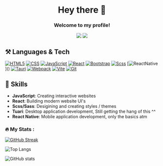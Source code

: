 <h1 align="center">Hey there 👋</h1>
<h3 align="center">Welcome to my profile!</h3>
<p align="center"><a href="https://twitter.com/pumped212"><img src="https://img.shields.io/badge/Twitter-1DA1F2?style=for-the-badge&logo=twitter&logoColor=white"></img></a>
<a href="https://www.pumped.dev/"><img src="https://img.shields.io/badge/Porfoilo-26c418?style=for-the-badge&logo=mongodb&logoColor=white"></img></a>
</p>
<h2>⚒️ Languages & Tech </h2>

[![HTML5](https://img.shields.io/badge/HTML5-E34F26?style=for-the-badge&logo=html5&logoColor=white)]()
[![CSS](https://img.shields.io/badge/CSS-1572B6?style=for-the-badge&logo=css3&logoColor=white)]()
[![JavaScript](https://img.shields.io/badge/JavaScript-F7DF1E?style=for-the-badge&logo=javascript&logoColor=black)]()
[![React](https://img.shields.io/badge/react-black?logo=react&style=for-the-badge)]()
[![Bootstrap](https://img.shields.io/badge/Bootstrap-984aff?style=for-the-badge&logo=bootstrap&logoColor=white)]()
[![Scss](https://img.shields.io/badge/Scss-e159ff?style=for-the-badge&logo=sass&logoColor=white)]()
[![ReactNative](https://img.shields.io/badge/react_native-%2320232a.svg?style=for-the-badge&logo=react&logoColor=%2361DAFB")]()
[![Tauri](https://img.shields.io/badge/Tauri-FFC131?style=for-the-badge&logo=Tauri&logoColor=white)]()
[![Webpack](https://img.shields.io/badge/Webpack-00aeff?style=for-the-badge&logo=webpack&logoColor=white)]()
[![Vite](https://img.shields.io/badge/Vite-652afa?style=for-the-badge&logo=vite&logoColor=fcee1e)]()
[![Git](https://img.shields.io/badge/GIT-E44C30?style=for-the-badge&logo=git&logoColor=white)]()

<h2>💬 Skills</h2>

- **JavaScript**: Creating interactive websites
- **React**: Building modern website UI's
- **Scss/Sass**: Desigining and creating styles / themes
- **Tuari**: Desktop application development, Still getting the hang of this ^^
- **React Native**: Mobile application development, only the basics atm

### :fire: My Stats :
[![GitHub Streak](https://streak-stats.demolab.com?user=AtomicExpresso&theme=dark)](https://git.io/streak-stats)

![Top Langs](https://github-readme-stats.vercel.app/api/top-langs/?username=AtomicExpresso&layout=compact&theme=vision-friendly-dark)

![GitHub stats](https://github-readme-stats.vercel.app/api?username=AtomicExpresso&show_icons=true&theme=great-gatsby)
